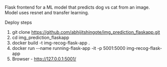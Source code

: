 Flask frontend for a ML model that predicts dog vs cat from an image. Model uses resnet and transfer learning.

Deploy steps
1. git clone https://github.com/abhijitshingote/img_prediction_flaskapp.git
2. cd img_prediction_flaskapp
3. docker build -t img-recog-flask-app .
4. docker run --name running-flask-app -it -p 5001:5000 img-recog-flask-app
5. Browser - http://127.0.0.1:5001/